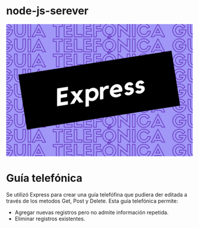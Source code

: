 # node-js-serever
![logotype-07](/assets/express.png)

# Guía telefónica
Se utilizó Express para crear una guía telefófina que pudiera der editada a través de los metodos Get, Post y Delete.
Esta guía telefónica permite:
<ul>
<li>Agregar nuevas registros pero no admite información repetida. </li>
  <li> Eliminar registros existentes.</li>
</ul>
